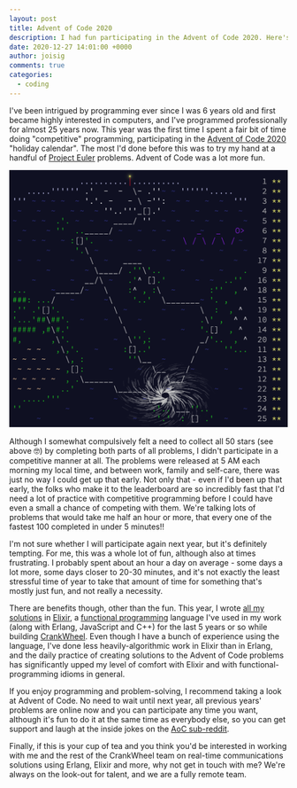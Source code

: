 ```yaml
---
layout: post
title: Advent of Code 2020
description: I had fun participating in the Advent of Code 2020. Here's a bit about that, and a link to my solutions.
date: 2020-12-27 14:01:00 +0000
author: joisig
comments: true
categories:
  - coding
---
```


I've been intrigued by programming ever since I was 6 years old and first became highly interested in computers, and I've programmed professionally for almost 25 years now. This year was the first time I spent a fair bit of time doing "competitive" programming, participating in the [Advent of Code 2020](https://adventofcode.com/) "holiday calendar". The most I'd done before this was to try my hand at a handful of [Project Euler](https://projecteuler.net/) problems. Advent of Code was a lot more fun.

![All 50 stars, what a beautiful sight!](/static/img/aoc.png)

Although I somewhat compulsively felt a need to collect all 50 stars (see above 🤓) by completing both parts of all problems, I didn't participate in a competitive manner at all. The problems were released at 5 AM each morning my local time, and between work, family and self-care, there was just no way I could get up that early. Not only that - even if I'd been up that early, the folks who make it to the leaderboard are so incredibly fast that I'd need a lot of practice with competitive programming before I could have even a small a chance of competing with them. We're talking lots of problems that would take me half an hour or more, that every one of the fastest 100 completed in under 5 minutes!!

I'm not sure whether I will participate again next year, but it's definitely tempting. For me, this was a whole lot of fun, although also at times frustrating. I probably spent about an hour a day on average - some days a lot more, some days closer to 20-30 minutes, and it's not exactly the least stressful time of year to take that amount of time for something that's mostly just fun, and not really a necessity.

There are benefits though, other than the fun. This year, I wrote [all my solutions](https://github.com/joisig/adventofcode2020) in [Elixir](https://elixir-lang.org/), a [functional programming](https://en.wikipedia.org/wiki/Functional_programming) language I've used in my work (along with Erlang, JavaScript and C++) for the last 5 years or so while building [CrankWheel](https://crankwheel.com/). Even though I have a bunch of experience using the language, I've done less heavily-algorithmic work in Elixir than in Erlang, and the daily practice of creating solutions to the Advent of Code problems has significantly upped my level of comfort with Elixir and with functional-programming idioms in general.

If you enjoy programming and problem-solving, I recommend taking a look at Advent of Code. No need to wait until next year, all previous years' problems are online now and you can participate any time you want, although it's fun to do it at the same time as everybody else, so you can get support and laugh at the inside jokes on the [AoC sub-reddit](https://reddit.com/r/adventofcode).

Finally, if this is your cup of tea and you think you'd be interested in working with me and the rest of the CrankWheel team on real-time communications solutions using Erlang, Elixir and more, why not get in touch with me? We're always on the look-out for talent, and we are a fully remote team.